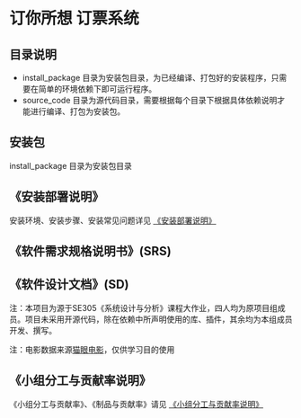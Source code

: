 # 订你所想 订票系统

## 目录说明

- install_package 目录为安装包目录，为已经编译、打包好的安装程序，只需要在简单的环境依赖下即可运行程序。
- source_code 目录为源代码目录，需要根据每个目录下根据具体依赖说明才能进行编译、打包为安装包。

## 安装包

install_package 目录为安装包目录

## 《安装部署说明》

安装环境、安装步骤、安装常见问题详见 [《安装部署说明》](/installation_package/README.md)

## 《软件需求规格说明书》(SRS)



## 《软件设计文档》(SD)

注：本项目为源于SE305《系统设计与分析》课程大作业，四人均为原项目组成员。项目未采用开源代码，除在依赖中所声明使用的库、插件，其余均为本组成员开发、撰写。

注：电影数据来源[猫眼电影](https://maoyan.com/)，仅供学习目的使用

## 《小组分工与贡献率说明》

《小组分工与贡献率》、《制品与贡献率》请见 [《小组分工与贡献率说明》](/doc/teamwork.md)

